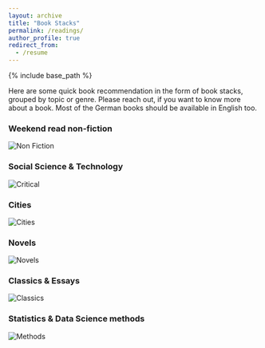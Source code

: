 ```yaml
---
layout: archive
title: "Book Stacks"
permalink: /readings/
author_profile: true
redirect_from:
  - /resume
---
```


{% include base_path %}

Here are some quick book recommendation in the form of book stacks, grouped by topic or genre. Please reach out, if you want to know more about a book. Most of the German books should be available in English too. 

### Weekend read non-fiction

![Non Fiction](non_fiction_stack.JPG)

### Social Science & Technology

![Critical](critical_stack.JPG)

### Cities 

![Cities](city_stack.JPG)

### Novels

![Novels](novels_stack.JPG)

### Classics & Essays

![Classics](classics_stack.JPG)

### Statistics & Data Science methods

![Methods](method_stack.JPG)
